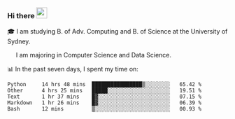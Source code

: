### Hi there <a href="#"><img src="https://media.giphy.com/media/hvRJCLFzcasrR4ia7z/giphy.gif" width="25px"></a>

🎓 I am studying B. of Adv. Computing and B. of Science at the University of Sydney.

     I am majoring in Computer Science and Data Science.

📊 In the past seven days, I spent my time on:
<!--START_SECTION:waka-->
```text
Python     14 hrs 48 mins  ████████████████▒░░░░░░░░   65.42 % 
Other      4 hrs 25 mins   █████░░░░░░░░░░░░░░░░░░░░   19.51 % 
Text       1 hr 37 mins    █▓░░░░░░░░░░░░░░░░░░░░░░░   07.15 % 
Markdown   1 hr 26 mins    █▓░░░░░░░░░░░░░░░░░░░░░░░   06.39 % 
Bash       12 mins         ▒░░░░░░░░░░░░░░░░░░░░░░░░   00.93 % 
```
<!--END_SECTION:waka-->
